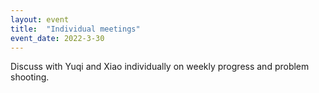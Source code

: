 ```yaml
---
layout: event
title:  "Individual meetings"
event_date: 2022-3-30
---
```


Discuss with Yuqi and Xiao individually on weekly progress and problem shooting.
